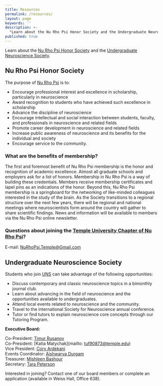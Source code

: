 ```yaml
---
title: Resources
permalink: /resources/
layout: page
keywords: ''
description: >-
  "Learn about the Nu Rho Psi Honor Society and the Undergraduate Neuroscience Society."
published: true
---
```

Learn about the [Nu Rho Psi Honor Society](#nu-rho-psi-honor-society) and the [Undergraduate Neuroscience Society](#undergraduate-neuroscience-society).

## Nu Rho Psi Honor Society

The purpose of [Nu Rho Psi](https://temple.campuslabs.com/engage/organization/nurhopsi) is to:
- Encourage professional interest and excellence in scholarship, particularly in neuroscience
- Award recognition to students who have achieved such excellence in scholarship
- Advance the discipline of neuroscience
- Encourage intellectual and social interaction between students, faculty, and professionals in neuroscience and related fields
- Promote career development in neuroscience and related fields
- Increase public awareness of neuroscience and its benefits for the individual and society
- Encourage service to the community.

### What are the benefits of membership?
The first and foremost benefit of Nu Rho Psi membership is the honor and recognition of academic excellence. Almost all graduate schools and employers ask for a list of honors. Membership in Nu Rho Psi is a way of building these credentials. Members receive membership certificates and lapel pins as an indications of the honor. Beyond this, Nu Rho Psi membership is a springboard for the networking of like-minded colleagues interested in the study of the brain. As the Society transitions to a regional structure over the next few years, there will be regional and national meetings where neuroscientists form around the country will gather to share scientific findings. News and information will be available to members via the Nu Rho Psi online newsletter.

### Questions about joining the [Temple University Chapter of Nu Rho Psi](https://temple.campuslabs.com/engage/organization/nurhopsi)?

E-mail: [NuRhoPsi.Temple@Gmail.com](mailto:NuRhoPsi.Temple@Gmail.com)

## Undergraduate Neuroscience Society

Students who join [UNS](https://temple.campuslabs.com/engage/organization/Undergraduate_Neuroscience_Society) can take advantage of the following opportunities:

- Discuss contemporary and classic neuroscience topics in a bimonthly journal club.
- Learn about advancing in the field of neuroscience and the opportunities available to undergraduates.
- Attend local events related to neuroscience and the community.
- Travel to the international Society for Neuroscience annual conference.
- Tutor or find tutors to explain neuroscience core concepts through our Tutoring Program.

**Executive Board:**

Co-President: [Timur Rusanov](mailto:timur.rusanov@temple.edu)<br />
Co-President: [Katia Matychak](mailto: tuf90873@temple.edu)<br />
Vice President: [Cory Ardekani](mailto:tuf52492@temple.edu)<br />
Events Coordinator: [Aishwarya Durgam](mailto:tug41591@temple.edu)<br />
Treasurer: [Mishleen Bashour](mailto:tuf59157@temple.edu)<br />
Secretary: [Tara Peterson](mailto:tug59434@temple.edu)

Interested in joining? Contact one of our board members or complete an application (available in Weiss Hall, Office 638).
